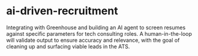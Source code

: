 # ai-driven-recruitment
Integrating with Greenhouse and building an AI agent to screen resumes against specific parameters for tech consulting roles. A human-in-the-loop will validate output to ensure accuracy and relevance, with the goal of cleaning up and surfacing viable leads in the ATS.  
